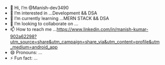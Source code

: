 - 👋 Hi, I’m @Manish-dev3490
- 👀 I’m interested in ...Development && DSA
- 🌱 I’m currently learning ...MERN STACK && DSA
- 💞️ I’m looking to collaborate on ...
- 📫 How to reach me ...https://www.linkedin.com/in/manish-kumar-902a62298?utm_source=share&utm_campaign=share_via&utm_content=profile&utm_medium=android_app
- 😄 Pronouns: ...
- ⚡ Fun fact: ...

<!---
Manish-dev3490/Manish-dev3490 is a ✨ special ✨ repository because its `README.md` (this file) appears on your GitHub profile.
You can click the Preview link to take a look at your changes.
--->
